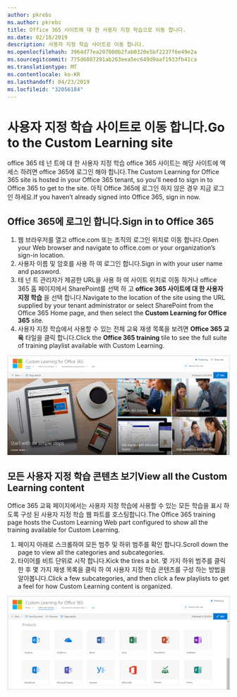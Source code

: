 ```yaml
---
author: pkrebs
ms.author: pkrebs
title: Office 365 사이트에 대 한 사용자 지정 학습으로 이동 합니다.
ms.date: 02/18/2019
description: 사용자 지정 학습 사이트로 이동 합니다.
ms.openlocfilehash: 3964d77ea207000b2fab0320e5bf2237f6e49e2a
ms.sourcegitcommit: 775d6807291ab263eea5ec649d9aaf1933fb41ca
ms.translationtype: MT
ms.contentlocale: ko-KR
ms.lasthandoff: 04/23/2019
ms.locfileid: "32056184"
---
```

# <a name="go-to-the-custom-learning-site"></a><span data-ttu-id="b15bc-103">사용자 지정 학습 사이트로 이동 합니다.</span><span class="sxs-lookup"><span data-stu-id="b15bc-103">Go to the Custom Learning site</span></span>

<span data-ttu-id="b15bc-104">office 365 테 넌 트에 대 한 사용자 지정 학습 office 365 사이트는 해당 사이트에 액세스 하려면 office 365에 로그인 해야 합니다.</span><span class="sxs-lookup"><span data-stu-id="b15bc-104">The Custom Learning for Office 365 site is hosted in your Office 365 tenant, so you'll need to sign in to Office 365 to get to the site.</span></span> <span data-ttu-id="b15bc-105">아직 Office 365에 로그인 하지 않은 경우 지금 로그인 하세요.</span><span class="sxs-lookup"><span data-stu-id="b15bc-105">If you haven’t already signed into Office 365, sign in now.</span></span> 

## <a name="sign-in-to-office-365"></a><span data-ttu-id="b15bc-106">Office 365에 로그인 합니다.</span><span class="sxs-lookup"><span data-stu-id="b15bc-106">Sign in to Office 365</span></span> 

1.  <span data-ttu-id="b15bc-107">웹 브라우저를 열고 office.com 또는 조직의 로그인 위치로 이동 합니다.</span><span class="sxs-lookup"><span data-stu-id="b15bc-107">Open your Web browser and navigate to office.com or your organization’s sign-in location.</span></span> 
2.  <span data-ttu-id="b15bc-108">사용자 이름 및 암호를 사용 하 여 로그인 합니다.</span><span class="sxs-lookup"><span data-stu-id="b15bc-108">Sign in with your user name and password.</span></span>
3.  <span data-ttu-id="b15bc-109">테 넌 트 관리자가 제공한 URL을 사용 하 여 사이트 위치로 이동 하거나 office 365 홈 페이지에서 SharePoint를 선택 하 고 **office 365 사이트에 대 한 사용자 지정 학습** 을 선택 합니다.</span><span class="sxs-lookup"><span data-stu-id="b15bc-109">Navigate to the location of the site using the URL supplied by your tenant administrator or select SharePoint from the Office 365 Home page, and then select the **Custom Learning for Office 365** site.</span></span> 
5. <span data-ttu-id="b15bc-110">사용자 지정 학습에서 사용할 수 있는 전체 교육 재생 목록을 보려면 **Office 365 교육** 타일을 클릭 합니다.</span><span class="sxs-lookup"><span data-stu-id="b15bc-110">Click the **Office 365 training** tile to see the full suite of training playlist available with Custom Learning.</span></span> 

![cg-goto-.png](media/cg-goto.png)

## <a name="view-all-the-custom-learning-content"></a><span data-ttu-id="b15bc-112">모든 사용자 지정 학습 콘텐츠 보기</span><span class="sxs-lookup"><span data-stu-id="b15bc-112">View all the Custom Learning content</span></span>
<span data-ttu-id="b15bc-113">Office 365 교육 페이지에서는 사용자 지정 학습에 사용할 수 있는 모든 학습을 표시 하도록 구성 된 사용자 지정 학습 웹 파트를 호스팅합니다.</span><span class="sxs-lookup"><span data-stu-id="b15bc-113">The Office 365 training page hosts the Custom Learning Web part configured to show all the training available for Custom Learning.</span></span> 

1. <span data-ttu-id="b15bc-114">페이지 아래로 스크롤하여 모든 범주 및 하위 범주를 확인 합니다.</span><span class="sxs-lookup"><span data-stu-id="b15bc-114">Scroll down the page to view all the categories and subcategories.</span></span>
2. <span data-ttu-id="b15bc-115">타이어를 비트 단위로 시작 합니다.</span><span class="sxs-lookup"><span data-stu-id="b15bc-115">Kick the tires a bit.</span></span> <span data-ttu-id="b15bc-116">몇 가지 하위 범주를 클릭 한 후 몇 가지 재생 목록을 클릭 하 여 사용자 지정 학습 콘텐츠를 구성 하는 방법을 알아봅니다.</span><span class="sxs-lookup"><span data-stu-id="b15bc-116">Click a few subcategories, and then click a few playlists to get a feel for how Custom Learning content is organized.</span></span> 

![cg-gotoall-.png](media/cg-gotoall.png)

